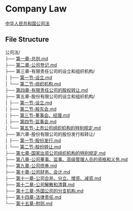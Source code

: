 # Company Law
[中华人民共和国公司法](https://www.gov.cn/yaowen/liebiao/202312/content_6923395.htm)

## File Structure
公司法/     
├── [第一章-总则.md](./00第一章-总则.md)     
├── [第二章-公司登记.md](./01第二章-公司登记.md)     
├── 第三章-有限责任公司的设立和组织机构/      
│   ├── [第一节-设立.md](./02第三章-有限责任公司的设立和组织机构/第一节-设立.md)     
│   └── [第二节-组织机构.md](./03第三章-有限责任公司的设立和组织机构\/第二节-组织机构.md)      
├── [第四章-有限责任公司的股权转让.md](./04第四章-有限责任公司的股权转让.md)     
├── 第五章-股份有限公司的设立和组织机构/     
│   ├── [第一节-设立.md](./05第五章-股份有限公司的设立和组织机构/第一节-设立.md)     
│   ├── [第二节-股东会.md](./06第五章-股份有限公司的设立和组织机构/第二节-股东会.md)      
│   ├── [第三节-董事会、经理.md](./07第五章-股份有限公司的设立和组织机构/第三节-董事会、经理.md)     
│   ├── [第四节-监事会.md](./08第五章-股份有限公司的设立和组织机构/第四节-监事会.md)      
│   └── [第五节-上市公司组织机构的特别规定.md](./09第五章-股份有限公司的设立和组织机构/第五节-上市公司组织机构的特别规定.md)      
├── 第六章-股份有限公司的股份发行和转让/      
│   ├── [第一节-股份发行.md](./10第六章-股份有限公司的股份发行和转让/第一节-股份发行.md)      
│   └── [第二节-股份转让.md](./11第六章-股份有限公司的股份发行和转让/第二节-股份转让.md)     
├── [第七章-国家出资公司组织机构的特别规定.md](./12第七章-国家出资公司组织机构的特别规定.md)     
├── [第八章-公司董事、监事、高级管理人员的资格和义务.md](./13第八章-公司董事、监事、高级管理人员的资格和义务.md)     
├── [第九章-公司债券.md](./14第九章-公司债券.md)     
├── [第十章-公司财务、会计.md](./15第十章-公司财务、会计.md)      
├── [第十一章-公司合并、分立、增资、减资.md](./16第十一章-公司合并、分立、增资、减资.md)      
├── [第十二章-公司解散和清算.md](./17第十二章-公司解散和清算.md)       
├── [第十三章-外国公司的分支机构.md](./18第十三章-外国公司的分支机构.md)       
├── [第十四章-法律责任.md](./19第十四章-法律责任.md)      
└── [第十五章-附则.md](./20第十五章-附则.md)       
